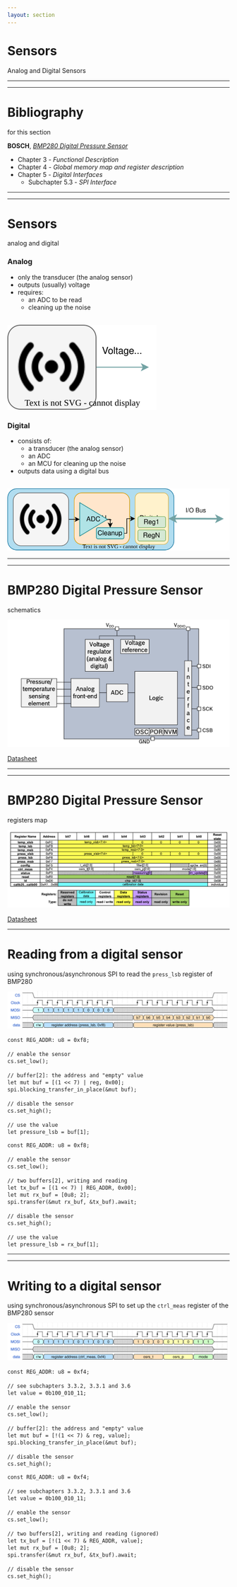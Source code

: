 ```yaml
---
layout: section
---
```

# Sensors
Analog and Digital Sensors

---
---
# Bibliography
for this section

**BOSCH**, *[BMP280 Digital Pressure Sensor](https://www.bosch-sensortec.com/media/boschsensortec/downloads/datasheets/bst-bmp280-ds001.pdf)*
  - Chapter 3 - *Functional Description*
  - Chapter 4 - *Global memory map and register description*
  - Chapter 5 - *Digital Interfaces*
    - Subchapter 5.3 - *SPI Interface*

---
---
# Sensors
analog and digital

<div grid="~ cols-2 gap-5">

<div>

### Analog
- only the transducer (the analog sensor)
- outputs (usually) voltage
- requires:
  - an ADC to be read
  - cleaning up the noise

<br>

<img src="./analog_sensor.svg" class="rounded">
</div>

<div>

### Digital
- consists of:
  - a transducer (the analog sensor)
  - an ADC
  - an MCU for cleaning up the noise
- outputs data using a digital bus

<br>

<img src="./digital_sensor.svg" class="rounded">
</div>

</div>

---
---
# BMP280 Digital Pressure Sensor
schematics

<div align="center">
<img src="./bmp280_schematics.png" class="rounded w-150">
</div>

[Datasheet](https://www.bosch-sensortec.com/media/boschsensortec/downloads/datasheets/bst-bmp280-ds001.pdf)

---
---
# BMP280 Digital Pressure Sensor
registers map

<img src="./bmp280_registers.png" class="rounded">

[Datasheet](https://www.bosch-sensortec.com/media/boschsensortec/downloads/datasheets/bst-bmp280-ds001.pdf)

---

# Reading from a digital sensor
using synchronous/asynchronous SPI to read the `press_lsb` register of BMP280

<img src="./spi_read_register.svg" class="rounded w-200">

<div grid="~ cols-2 gap-5">

```rust{all|1|3,4|6,7|6,7,8|10,11|13,14}
const REG_ADDR: u8 = 0xf8;

// enable the sensor
cs.set_low();

// buffer[2]: the address and "empty" value 
let mut buf = [(1 << 7) | reg, 0x00];
spi.blocking_transfer_in_place(&mut buf);

// disable the sensor
cs.set_high();

// use the value
let pressure_lsb = buf[1];
```

```rust{none|all|1|3,4|6,7,8|6,7,8,9|11,12|14,15}
const REG_ADDR: u8 = 0xf8;

// enable the sensor
cs.set_low();

// two buffers[2], writing and reading 
let tx_buf = [(1 << 7) | REG_ADDR, 0x00];
let mut rx_buf = [0u8; 2];
spi.transfer(&mut rx_buf, &tx_buf).await;

// disable the sensor
cs.set_high();

// use the value
let pressure_lsb = rx_buf[1];
```

</div>


---
---
# Writing to a digital sensor
using synchronous/asynchronous SPI to set up the `ctrl_meas` register of the BMP280 sensor 

<img src="./spi_write_register.svg" class="rounded w-200">

<div grid="~ cols-2 gap-5">

```rust{all|1|3,4|6,7|9,10|9,10,11|13,14}
const REG_ADDR: u8 = 0xf4;

// see subchapters 3.3.2, 3.3.1 and 3.6
let value = 0b100_010_11;

// enable the sensor
cs.set_low();

// buffer[2]: the address and "empty" value 
let mut buf = [!(1 << 7) & reg, value];
spi.blocking_transfer_in_place(&mut buf);

// disable the sensor
cs.set_high();
```

```rust{none|all|1|3,4|6,7|9,10|9,10,11|9,10,11,12|14,15}
const REG_ADDR: u8 = 0xf4;

// see subchapters 3.3.2, 3.3.1 and 3.6
let value = 0b100_010_11;

// enable the sensor
cs.set_low();

// two buffers[2], writing and reading (ignored)
let tx_buf = [!(1 << 7) & REG_ADDR, value];
let mut rx_buf = [0u8; 2];
spi.transfer(&mut rx_buf, &tx_buf).await;

// disable the sensor
cs.set_high();
```

</div>
